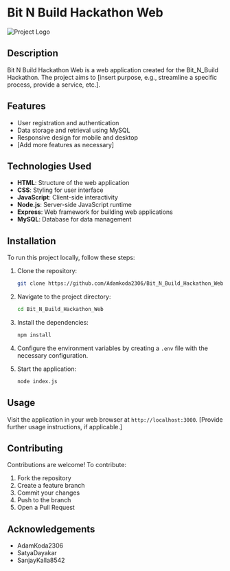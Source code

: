 
# Bit N Build Hackathon Web

![Project Logo](public/assets/images/photo.jpg)

## Description

Bit N Build Hackathon Web is a web application created for the Bit_N_Build Hackathon. The project aims to [insert purpose, e.g., streamline a specific process, provide a service, etc.]. 

## Features

- User registration and authentication
- Data storage and retrieval using MySQL
- Responsive design for mobile and desktop
- [Add more features as necessary]

## Technologies Used

- **HTML**: Structure of the web application
- **CSS**: Styling for user interface
- **JavaScript**: Client-side interactivity
- **Node.js**: Server-side JavaScript runtime
- **Express**: Web framework for building web applications
- **MySQL**: Database for data management

## Installation

To run this project locally, follow these steps:

1. Clone the repository:
   ```bash
   git clone https://github.com/Adamkoda2306/Bit_N_Build_Hackathon_Web.git
   ```

2. Navigate to the project directory:
   ```bash
   cd Bit_N_Build_Hackathon_Web
   ```

3. Install the dependencies:
   ```bash
   npm install
   ```

4. Configure the environment variables by creating a `.env` file with the necessary configuration.

5. Start the application:
   ```bash
   node index.js
   ```

## Usage

Visit the application in your web browser at `http://localhost:3000`. [Provide further usage instructions, if applicable.]

## Contributing

Contributions are welcome! To contribute:

1. Fork the repository
2. Create a feature branch
3. Commit your changes
4. Push to the branch
5. Open a Pull Request

## Acknowledgements

- AdamKoda2306
- SatyaDayakar
- SanjayKalla8542
